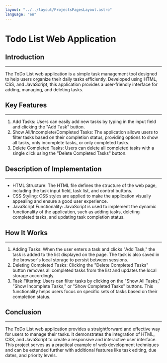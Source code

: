```yaml
---
layout: "../../layout/ProjectsPagesLayout.astro"
language: "en"
---
```

# **Todo List Web Application**
## **Introduction**
---
The ToDo List web application is a simple task management tool designed to help users organize their daily tasks efficiently. Developed using HTML, CSS, and JavaScript, this application provides a user-friendly interface for adding, managing, and deleting tasks.
## **Key Features**
---
1. Add Tasks: Users can easily add new tasks by typing in the input field and clicking the "Add Task" button.
2. Show All/Incomplete/Completed Tasks: The application allows users to filter tasks based on their completion status, providing options to show all tasks, only incomplete tasks, or only completed tasks.
3. Delete Completed Tasks: Users can delete all completed tasks with a single click using the "Delete Completed Tasks" button.
## **Description of Implementation**
---
- HTML Structure: The HTML file defines the structure of the web page, including the task input field, task list, and control buttons.
- CSS Styling: CSS styles are applied to make the application visually appealing and ensure a good user experience.
- JavaScript Functionality: JavaScript is used to implement the dynamic functionality of the application, such as adding tasks, deleting completed tasks, and updating task completion status.
## **How It Works**
---
1. Adding Tasks: When the user enters a task and clicks "Add Task," the task is added to the list displayed on the page. The task is also saved in the browser's local storage to persist between sessions.
2. Deleting Completed Tasks: Clicking the "Delete Completed Tasks" button removes all completed tasks from the list and updates the local storage accordingly.
3. Task Filtering: Users can filter tasks by clicking on the "Show All Tasks," "Show Incomplete Tasks," or "Show Completed Tasks" buttons. This functionality helps users focus on specific sets of tasks based on their completion status.
## **Conclusion**
---
The ToDo List web application provides a straightforward and effective way for users to manage their tasks. It demonstrates the integration of HTML, CSS, and JavaScript to create a responsive and interactive user interface. This project serves as a practical example of web development techniques and can be extended further with additional features like task editing, due dates, and priority levels.